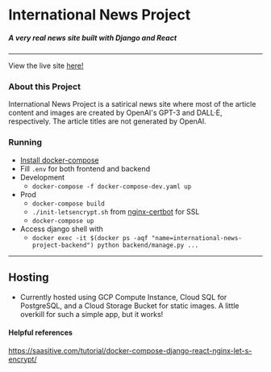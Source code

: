 # International News Project
##### A very real news site built with Django and React

---

View the live site [here!](https://internationalnewsproject.com)

### About this Project
International News Project is a satirical news site where most of the article content and images are created by OpenAI's GPT-3 and DALL·E, respectively. The article titles are not generated by OpenAI. 


### Running
* [Install docker-compose](https://docs.docker.com/compose/install/#install-compose)
* Fill `.env` for both frontend and backend
* Development
    * `docker-compose -f docker-compose-dev.yaml up`
* Prod
    * `docker-compose build`
    * `./init-letsencrypt.sh` from [nginx-certbot](https://github.com/wmnnd/nginx-certbot) for SSL
    * `docker-compose up`
* Access django shell with 
    * ```docker exec -it $(docker ps -aqf "name=international-news-project-backend") python backend/manage.py ...```
---

## Hosting
* Currently hosted using GCP Compute Instance, Cloud SQL for PostgreSQL, and a Cloud Storage Bucket for static images. A little overkill for such a simple app, but it works!
#### Helpful references
https://saasitive.com/tutorial/docker-compose-django-react-nginx-let-s-encrypt/
